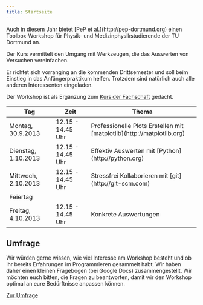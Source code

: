 ```yaml
---
title: Startseite
---
```


<p class="lead">
Auch in diesem Jahr bietet [PeP et al.](http://pep-dortmund.org) einen Toolbox-Workshop für Physik- und Medizinphysikstudierende der TU Dortmund an.
</p>

<p class="lead">
Der Kurs vermittelt den Umgang mit Werkzeugen, die das Auswerten von Versuchen vereinfachen.
</p>

Er richtet sich vorranging an die kommenden Drittsemester und soll beim Einstieg in das Anfängerpraktikum helfen.
Trotzdem sind natürlich auch alle anderen Interessenten eingeladen.

Der Workshop ist als Ergänzung zum [Kurs der Fachschaft](http://project.het.physik.tu-dortmund.de/apkurs/) gedacht.

<div class="container">
<table class="table table-hover">
<thead>
  <tr>
    <th>Tag</th>
    <th>Zeit</th>
    <th>Thema</th>
  </tr>
</thead>
<tbody>
  <tr>
    <td>Montag, 30.9.2013</td>
    <td>12.15 - 14.45 Uhr</td>
    <td>Professionelle Plots Erstellen mit [matplotlib](http://matplotlib.org)</td>
  </tr>
  <tr>
    <td>Dienstag, 1.10.2013</td>
    <td>12.15 - 14.45 Uhr</td>
    <td>Effektiv Auswerten mit [Python](http://python.org)</td>
  </tr>
  <tr>
    <td>Mittwoch, 2.10.2013</td>
    <td>12.15 - 14.45 Uhr</td>
    <td>Stressfrei Kollaborieren mit [git](http://git-scm.com)</td>
  </tr>
  <tr class="warning">
    <td colspan=3> Feiertag </td>
  </tr>
  <tr>
    <td>Freitag, 4.10.2013</td>
    <td>12.15 - 14.45 Uhr</td>
    <td>Konkrete Auswertungen</td>
  </tr>
</tbody>
</table>
</div>

## Umfrage
Wir würden gerne wissen, wie viel Interesse am Workshop besteht und ob ihr bereits Erfahrungen im Programmieren gesammelt habt. Wir haben daher einen kleinen Fragebogen (bei Google Docs) zusammengestellt. Wir möchten euch bitten, die Fragen zu beantworten, damit wir den Workshop optimal an eure Bedürftnisse anpassen können.

<a class="btn btn-large btn-primary pull-right" href="https://docs.google.com/forms/d/1jwsShefaa-8EaEv908DNOftL4_KIegGkKELOnQ4ttw4/viewform">Zur Umfrage</a>
